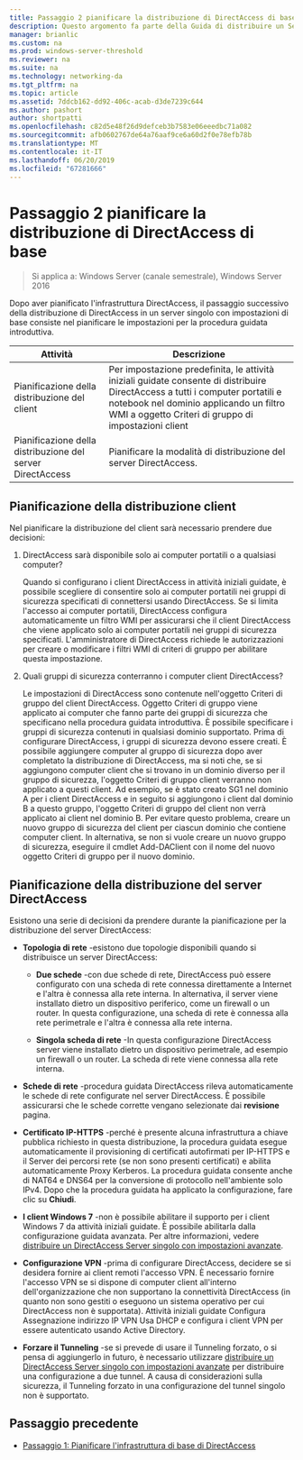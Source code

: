 ```yaml
---
title: Passaggio 2 pianificare la distribuzione di DirectAccess di base
description: Questo argomento fa parte della Guida di distribuire un Server DirectAccess singolo con l'introduzione avvio procedura guidata per Windows Server 2016
manager: brianlic
ms.custom: na
ms.prod: windows-server-threshold
ms.reviewer: na
ms.suite: na
ms.technology: networking-da
ms.tgt_pltfrm: na
ms.topic: article
ms.assetid: 7ddcb162-dd92-406c-acab-d3de7239c644
ms.author: pashort
author: shortpatti
ms.openlocfilehash: c82d5e48f26d9defceb3b7583e06eeedbc71a082
ms.sourcegitcommit: afb0602767de64a76aaf9ce6a60d2f0e78efb78b
ms.translationtype: MT
ms.contentlocale: it-IT
ms.lasthandoff: 06/20/2019
ms.locfileid: "67281666"
---
```

# <a name="step-2-plan-the-basic-directaccess-deployment"></a>Passaggio 2 pianificare la distribuzione di DirectAccess di base

>Si applica a: Windows Server (canale semestrale), Windows Server 2016

Dopo aver pianificato l'infrastruttura DirectAccess, il passaggio successivo della distribuzione di DirectAccess in un server singolo con impostazioni di base consiste nel pianificare le impostazioni per la procedura guidata introduttiva.  
  
|Attività|Descrizione|  
|----|--------|  
|Pianificazione della distribuzione del client|Per impostazione predefinita, le attività iniziali guidate consente di distribuire DirectAccess a tutti i computer portatili e notebook nel dominio applicando un filtro WMI a oggetto Criteri di gruppo di impostazioni client|  
|Pianificazione della distribuzione del server DirectAccess|Pianificare la modalità di distribuzione del server DirectAccess.|  
  
## <a name="bkmk_2_1_client"></a>Pianificazione della distribuzione client  
Nel pianificare la distribuzione del client sarà necessario prendere due decisioni:  
  
1.  DirectAccess sarà disponibile solo ai computer portatili o a qualsiasi computer?  
  
    Quando si configurano i client DirectAccess in attività iniziali guidate, è possibile scegliere di consentire solo ai computer portatili nei gruppi di sicurezza specificati di connettersi usando DirectAccess. Se si limita l'accesso ai computer portatili, DirectAccess configura automaticamente un filtro WMI per assicurarsi che il client DirectAccess che viene applicato solo ai computer portatili nei gruppi di sicurezza specificati. L'amministratore di DirectAccess richiede le autorizzazioni per creare o modificare i filtri WMI di criteri di gruppo per abilitare questa impostazione.  
  
2.  Quali gruppi di sicurezza conterranno i computer client DirectAccess?  
  
    Le impostazioni di DirectAccess sono contenute nell'oggetto Criteri di gruppo del client DirectAccess. Oggetto Criteri di gruppo viene applicato ai computer che fanno parte dei gruppi di sicurezza che specificano nella procedura guidata introduttiva. È possibile specificare i gruppi di sicurezza contenuti in qualsiasi dominio supportato. Prima di configurare DirectAccess, i gruppi di sicurezza devono essere creati. È possibile aggiungere computer al gruppo di sicurezza dopo aver completato la distribuzione di DirectAccess, ma si noti che, se si aggiungono computer client che si trovano in un dominio diverso per il gruppo di sicurezza, l'oggetto Criteri di gruppo client verranno non applicato a questi client. Ad esempio, se è stato creato SG1 nel dominio A per i client DirectAccess e in seguito si aggiungono i client dal dominio B a questo gruppo, l'oggetto Criteri di gruppo del client non verrà applicato ai client nel dominio B. Per evitare questo problema, creare un nuovo gruppo di sicurezza del client per ciascun dominio che contiene computer client. In alternativa, se non si vuole creare un nuovo gruppo di sicurezza, eseguire il cmdlet Add-DAClient con il nome del nuovo oggetto Criteri di gruppo per il nuovo dominio.  
  
## <a name="bkmk_2_2_server"></a>Pianificazione della distribuzione del server DirectAccess  
Esistono una serie di decisioni da prendere durante la pianificazione per la distribuzione del server DirectAccess:  
  
-   **Topologia di rete** -esistono due topologie disponibili quando si distribuisce un server DirectAccess:  
  
    -   **Due schede** -con due schede di rete, DirectAccess può essere configurato con una scheda di rete connessa direttamente a Internet e l'altra è connessa alla rete interna. In alternativa, il server viene installato dietro un dispositivo periferico, come un firewall o un router. In questa configurazione, una scheda di rete è connessa alla rete perimetrale e l'altra è connessa alla rete interna.  
  
    -   **Singola scheda di rete** -In questa configurazione DirectAccess server viene installato dietro un dispositivo perimetrale, ad esempio un firewall o un router. La scheda di rete viene connessa alla rete interna.  
  
-   **Schede di rete** -procedura guidata DirectAccess rileva automaticamente le schede di rete configurate nel server DirectAccess. È possibile assicurarsi che le schede corrette vengano selezionate dai **revisione** pagina.  
  
-   **Certificato IP-HTTPS** -perché è presente alcuna infrastruttura a chiave pubblica richiesto in questa distribuzione, la procedura guidata esegue automaticamente il provisioning di certificati autofirmati per IP-HTTPS e il Server dei percorsi rete (se non sono presenti certificati) e abilita automaticamente Proxy Kerberos. La procedura guidata consente anche di NAT64 e DNS64 per la conversione di protocollo nell'ambiente solo IPv4. Dopo che la procedura guidata ha applicato la configurazione, fare clic su **Chiudi**.  
  
-   **I client Windows 7** -non è possibile abilitare il supporto per i client Windows 7 da attività iniziali guidate. È possibile abilitarla dalla configurazione guidata avanzata. Per altre informazioni, vedere [distribuire un DirectAccess Server singolo con impostazioni avanzate](../single-server-advanced/Deploy-a-Single-DirectAccess-Server-with-Advanced-Settings.md).  
  
-   **Configurazione VPN** -prima di configurare DirectAccess, decidere se si desidera fornire ai client remoti l'accesso VPN. È necessario fornire l'accesso VPN se si dispone di computer client all'interno dell'organizzazione che non supportano la connettività DirectAccess (in quanto non sono gestiti o eseguono un sistema operativo per cui DirectAccess non è supportata). Attività iniziali guidate Configura Assegnazione indirizzo IP VPN Usa DHCP e configura i client VPN per essere autenticato usando Active Directory.  
  
-   **Forzare il Tunneling** -se si prevede di usare il Tunneling forzato, o si pensa di aggiungerlo in futuro, è necessario utilizzare [distribuire un DirectAccess Server singolo con impostazioni avanzate](../single-server-advanced/Deploy-a-Single-DirectAccess-Server-with-Advanced-Settings.md) per distribuire una configurazione a due tunnel. A causa di considerazioni sulla sicurezza, il Tunneling forzato in una configurazione del tunnel singolo non è supportato.  
  
## <a name="BKMK_Links"></a>Passaggio precedente  
  
-   [Passaggio 1: Pianificare l'infrastruttura di base di DirectAccess](da-basic-plan-s1-infrastructure.md)  
  


